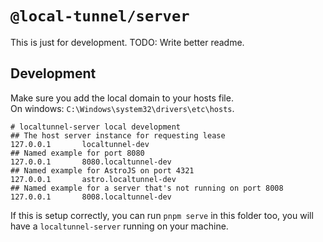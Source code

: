# `@local-tunnel/server`

This is just for development.
TODO: Write better readme.

## Development

Make sure you add the local domain to your hosts file.  
On windows: `C:\Windows\system32\drivers\etc\hosts`.  

```hosts
# localtunnel-server local development
## The host server instance for requesting lease
127.0.0.1       localtunnel-dev
## Named example for port 8080 
127.0.0.1       8080.localtunnel-dev
## Named example for AstroJS on port 4321
127.0.0.1       astro.localtunnel-dev
## Named example for a server that's not running on port 8008
127.0.0.1       8008.localtunnel-dev
```  

If this is setup correctly, you can run `pnpm serve` in this folder too, you will have a `localtunnel-server` running on your machine.

